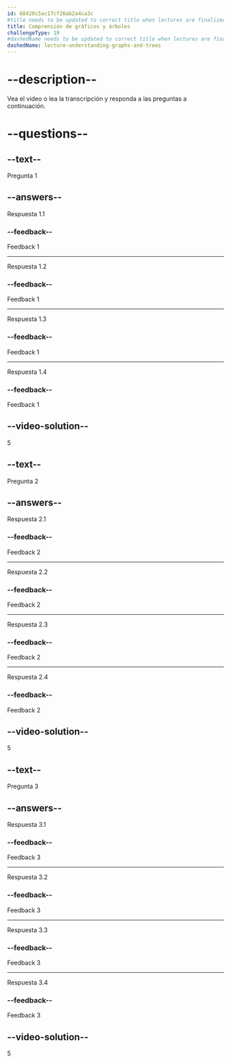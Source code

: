 ```yaml
---
id: 68420c5ac17cf26ab2a4ca3c
#title needs to be updated to correct title when lectures are finalized
title: Comprensión de gráficos y árboles
challengeType: 19
#dashedName needs to be updated to correct title when lectures are finalized
dashedName: lecture-understanding-graphs-and-trees
---
```


# --description--

Vea el video o lea la transcripción y responda a las preguntas a continuación.

# --questions--

## --text--

Pregunta 1

## --answers--

Respuesta 1.1

### --feedback--

Feedback 1

---

Respuesta 1.2

### --feedback--

Feedback 1

---

Respuesta 1.3

### --feedback--

Feedback 1

---

Respuesta 1.4

### --feedback--

Feedback 1

## --video-solution--

5

## --text--

Pregunta 2

## --answers--

Respuesta 2.1

### --feedback--

Feedback 2

---

Respuesta 2.2

### --feedback--

Feedback 2

---

Respuesta 2.3

### --feedback--

Feedback 2

---

Respuesta 2.4

### --feedback--

Feedback 2

## --video-solution--

5

## --text--

Pregunta 3

## --answers--

Respuesta 3.1

### --feedback--

Feedback 3

---

Respuesta 3.2

### --feedback--

Feedback 3

---

Respuesta 3.3

### --feedback--

Feedback 3

---

Respuesta 3.4

### --feedback--

Feedback 3

## --video-solution--

5

